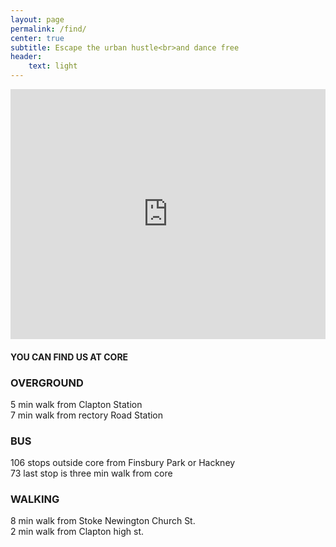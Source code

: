 ```yaml
---
layout: page
permalink: /find/
center: true
subtitle: Escape the urban hustle<br>and dance free
header:
    text: light
---
```


<iframe class="uk-margin-large-top" src="https://www.google.com/maps/embed?pb=!1m14!1m8!1m3!1d9921.172216158066!2d-0.06186!3d51.562861!3m2!1i1024!2i768!4f13.1!3m3!1m2!1s0x0%3A0xe87e5590455e1fa4!2sCore+Clapton!5e0!3m2!1sen!2suk!4v1528367295265" width="100%" height="400" frameborder="0" style="border:0" allowfullscreen></iframe>

#### YOU CAN FIND US AT CORE

### OVERGROUND
5 min walk from Clapton Station<br>
7 min walk from rectory Road Station
### BUS
<span class="number-spacing">106</span> stops outside core from Finsbury Park or Hackney<br>
<span class="number-spacing">73</span> last stop is three min walk from core
### WALKING
8 min walk from Stoke Newington Church St.<br>
2 min walk from Clapton high st.

